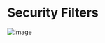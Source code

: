 # Security Filters

![image](https://github.com/sobanjawaid26/spring-boot-security-demo/assets/36644823/d5d31f7e-42ff-4f7c-b8ee-32231054250c)
